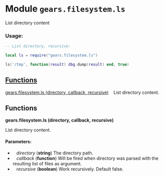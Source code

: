 Module `gears.filesystem.ls`
============================

List directory content

### Usage:
```lua
-- List directory, recursive:

local ls = require("gears.filesystem.ls")

ls('/tmp', function(result) dbg.dump(result) end, true)
```
[Functions](#Functions)
-----------------------

[gears.filesystem.ls (directory, callback, recursive)](#gears.filesystem.ls) &nbsp;&nbsp; List directory content.
  
## <a name="Functions"></a>Functions

**gears.filesystem.ls (directory, callback, recursive)**

List directory content.

#### Parameters:

* &nbsp;&nbsp; *directory* (**string**) The directory path.
* &nbsp;&nbsp; *callback* (**function**) Will be fired when directory was parsed with the resulting list of files as argument.
* &nbsp;&nbsp; *recursive* (**boolean**) Work recursively. Default false.
